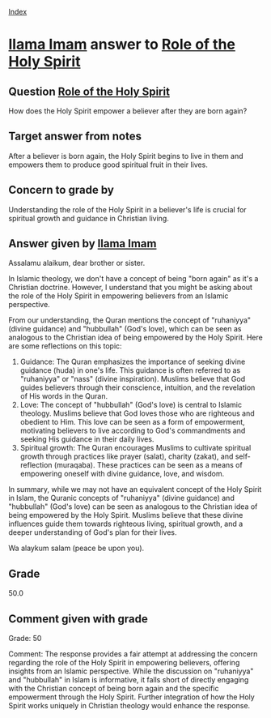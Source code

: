 
[Index](../../index.md)
# [llama Imam](../../answering_models/llama_Imam.md) answer to [Role of the Holy Spirit](../../questions/Role_of_the_Holy_Spirit.md)

## Question [Role of the Holy Spirit](../../questions/Role_of_the_Holy_Spirit.md)
How does the Holy Spirit empower a believer after they are born again?

## Target answer from notes
After a believer is born again, the Holy Spirit begins to live in them and empowers them to produce good spiritual fruit in their lives.

## Concern to grade by
Understanding the role of the Holy Spirit in a believer's life is crucial for spiritual growth and guidance in Christian living.

## Answer given by [llama Imam](../../answering_models/llama_Imam.md)
Assalamu alaikum, dear brother or sister.

In Islamic theology, we don't have a concept of being "born again" as it's a Christian doctrine. However, I understand that you might be asking about the role of the Holy Spirit in empowering believers from an Islamic perspective.

From our understanding, the Quran mentions the concept of "ruhaniyya" (divine guidance) and "hubbullah" (God's love), which can be seen as analogous to the Christian idea of being empowered by the Holy Spirit. Here are some reflections on this topic:

1. Guidance: The Quran emphasizes the importance of seeking divine guidance (huda) in one's life. This guidance is often referred to as "ruhaniyya" or "nass" (divine inspiration). Muslims believe that God guides believers through their conscience, intuition, and the revelation of His words in the Quran.
2. Love: The concept of "hubbullah" (God's love) is central to Islamic theology. Muslims believe that God loves those who are righteous and obedient to Him. This love can be seen as a form of empowerment, motivating believers to live according to God's commandments and seeking His guidance in their daily lives.
3. Spiritual growth: The Quran encourages Muslims to cultivate spiritual growth through practices like prayer (salat), charity (zakat), and self-reflection (muraqaba). These practices can be seen as a means of empowering oneself with divine guidance, love, and wisdom.

In summary, while we may not have an equivalent concept of the Holy Spirit in Islam, the Quranic concepts of "ruhaniyya" (divine guidance) and "hubbullah" (God's love) can be seen as analogous to the Christian idea of being empowered by the Holy Spirit. Muslims believe that these divine influences guide them towards righteous living, spiritual growth, and a deeper understanding of God's plan for their lives.

Wa alaykum salam (peace be upon you).

## Grade
50.0

## Comment given with grade
Grade: 50

Comment: The response provides a fair attempt at addressing the concern regarding the role of the Holy Spirit in empowering believers, offering insights from an Islamic perspective. While the discussion on "ruhaniyya" and "hubbullah" in Islam is informative, it falls short of directly engaging with the Christian concept of being born again and the specific empowerment through the Holy Spirit. Further integration of how the Holy Spirit works uniquely in Christian theology would enhance the response.
